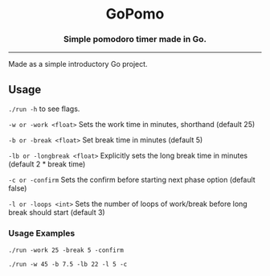 <div align="center">
    <h1> GoPomo </h1>
    <h3>Simple pomodoro timer made in Go.</h3>
</div>

---

Made as a simple introductory Go project.

## Usage
`./run -h` to see flags.

`-w or -work <float>`
Sets the work time in minutes, shorthand (default 25)

`-b or -break <float>`
Set break time in minutes (default 5)

`-lb or -longbreak <float>`
Explicitly sets the long break time in minutes (default 2 * break time)

`-c or -confirm`
Sets the confirm before starting next phase option (default false)

`-l or -loops <int>`
Sets the number of loops of work/break before long break should start (default 3)

### Usage Examples
`./run -work 25 -break 5 -confirm`

`./run -w 45 -b 7.5 -lb 22 -l 5 -c`